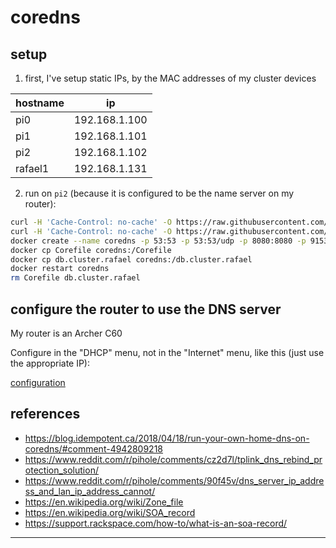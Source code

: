 # coredns

## setup

1. first, I've setup static IPs, by the MAC addresses of my cluster devices

| hostname | ip            |
| -------- | ------------- |
| pi0      | 192.168.1.100 |
| pi1      | 192.168.1.101 |
| pi2      | 192.168.1.102 |
| rafael1  | 192.168.1.131 |

2. run on `pi2` (because it is configured to be the name server on my router):
  ```sh
  curl -H 'Cache-Control: no-cache' -O https://raw.githubusercontent.com/rafaeleyng/cluster/master/apps/coredns/Corefile
  curl -H 'Cache-Control: no-cache' -O https://raw.githubusercontent.com/rafaeleyng/cluster/master/apps/coredns/db.cluster.rafael
  docker create --name coredns -p 53:53 -p 53:53/udp -p 8080:8080 -p 9153:9153 --restart=always coredns/coredns
  docker cp Corefile coredns:/Corefile
  docker cp db.cluster.rafael coredns:/db.cluster.rafael
  docker restart coredns
  rm Corefile db.cluster.rafael
  ```

## configure the router to use the DNS server

My router is an Archer C60

Configure in the "DHCP" menu, not in the "Internet" menu, like this (just use the appropriate IP):

[configuration](https://i.imgur.com/Dng3IiV.png)

## references

- https://blog.idempotent.ca/2018/04/18/run-your-own-home-dns-on-coredns/#comment-4942809218
- https://www.reddit.com/r/pihole/comments/cz2d7l/tplink_dns_rebind_protection_solution/
- https://www.reddit.com/r/pihole/comments/90f45v/dns_server_ip_address_and_lan_ip_address_cannot/
- https://en.wikipedia.org/wiki/Zone_file
- https://en.wikipedia.org/wiki/SOA_record
- https://support.rackspace.com/how-to/what-is-an-soa-record/

---
